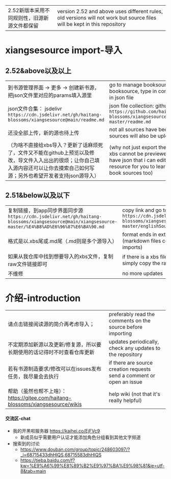 |||
|--|--|
|2.52新版本采用不同规则性，旧源新源文件都保留|version 2.52 and above uses different rules, old versions will not work but source files will be kept in this repository|


# xiangsesource import-导入

## 2.52&above以及以上
|||
|--|--|
|到书源管理界面 -> 更多 -> 创建新书源，把json文件里对应的params填入源里|go to manage booksources -> more -> create booksource, type in corresponding params given in json file|
|json文件合集： jsdelivr `https://cdn.jsdelivr.net/gh/haitang-blossoms/xiangsesource@main/readme.md`|json file collection: github `https://github.com/haitang-blossoms/xiangsesource/blob/main/xiangsesource-master/readme.md`|
|还没全部上传，新的源也待上传|not all sources have been uploaded yet, new sources will also be uploaded|
|（为啥不直接给xbs导入？更新了话麻烦死了，文件又不能在github上预览以及修改，导文件入入出出的很烦；让你自己填入源内容还可以让你去摸索自己如何写源；另外也希望开发者支持json源导入）|(why not just export the xbs files? unfortunately xbs cannot be previewed on github so i'd rather have json that i can edit; it would be a great resource for you to learn how to write your own book sources too)|

## 2.51&below以及以下
|||
|--|--|
|复制链接，到app同步界面同步源`https://cdn.jsdelivr.net/gh/haitang-blossoms/xiangsesource@main/xiangsesource-master/%E4%B8%AD%E6%96%87%E6%BA%90.md`|copy link and go to app source sync page `https://cdn.jsdelivr.net/gh/haitang-blossoms/xiangsesource@main/xiangsesource-master/englishSource.md`|
|格式是以.xbs尾或.md尾（.md则是多个源导入）|format ends in extensions .xbs or .md (markdown files contain multiple source imports)|
|如果从我仓库中找到想要导入的xbs文件，复制raw文件链接即可|if there is a xbs file not listed in the .md, simply copy the raw file link and import|
|不维修|no more updates|

# 介绍-introduction
|||
|--|--|
|请点击链接阅读源的简介再考虑导入；|preferably read the comments on the source before importing|
|不定期添加新源以及更新/修复源，所以要长期使用的话记得时不时查看仓库更新|updates periodically, check any updates to the repository|
|若有书源制造要求/修改可以在issues发布任务，我尽量会去执行|if there are source creation requests send a comment or open an issue|
|帮助（虽然也帮不上啥）： https://gitee.com/haitang-blossoms/xiangsesource/wikis|help wiki (not that it's really helpful)|

#### 交流区-chat

- 我的开黑啦服务器 https://kaihei.co/EjFVc9
  - 新成员似乎需要用户认证才能添加角色分组看到其他文字频道
- 搜索到的讨论
  - https://www.douban.com/group/topic/248603097/?_i=68715433dhHlQS,68715583dhHlQS
  - https://tieba.baidu.com/f?kw=%E9%A6%99%E8%89%B2%E9%97%BA%E9%98%81&ie=utf-8&tab=main
